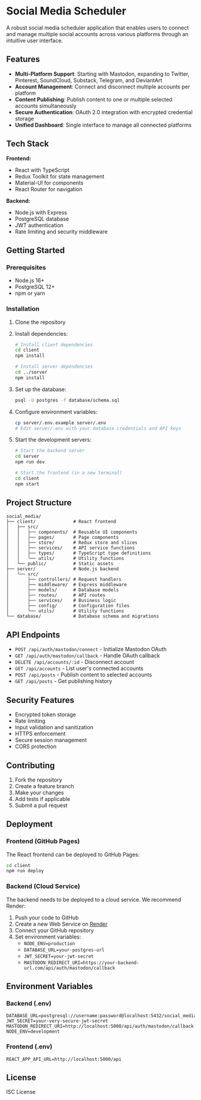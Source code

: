 # Social Media Scheduler

A robust social media scheduler application that enables users to connect and manage multiple social accounts across various platforms through an intuitive user interface.

## Features

- **Multi-Platform Support**: Starting with Mastodon, expanding to Twitter, Pinterest, SoundCloud, Substack, Telegram, and DeviantArt
- **Account Management**: Connect and disconnect multiple accounts per platform
- **Content Publishing**: Publish content to one or multiple selected accounts simultaneously
- **Secure Authentication**: OAuth 2.0 integration with encrypted credential storage
- **Unified Dashboard**: Single interface to manage all connected platforms

## Tech Stack

**Frontend:**
- React with TypeScript
- Redux Toolkit for state management
- Material-UI for components
- React Router for navigation

**Backend:**
- Node.js with Express
- PostgreSQL database
- JWT authentication
- Rate limiting and security middleware

## Getting Started

### Prerequisites
- Node.js 16+ 
- PostgreSQL 12+
- npm or yarn

### Installation

1. Clone the repository
2. Install dependencies:
   ```bash
   # Install client dependencies
   cd client
   npm install

   # Install server dependencies
   cd ../server
   npm install
   ```

3. Set up the database:
   ```bash
   psql -U postgres -f database/schema.sql
   ```

4. Configure environment variables:
   ```bash
   cp server/.env.example server/.env
   # Edit server/.env with your database credentials and API keys
   ```

5. Start the development servers:
   ```bash
   # Start the backend server
   cd server
   npm run dev

   # Start the frontend (in a new terminal)
   cd client
   npm start
   ```

## Project Structure

```
social_media/
├── client/              # React frontend
│   ├── src/
│   │   ├── components/  # Reusable UI components
│   │   ├── pages/       # Page components
│   │   ├── store/       # Redux store and slices
│   │   ├── services/    # API service functions
│   │   ├── types/       # TypeScript type definitions
│   │   └── utils/       # Utility functions
│   └── public/          # Static assets
├── server/              # Node.js backend
│   └── src/
│       ├── controllers/ # Request handlers
│       ├── middleware/  # Express middleware
│       ├── models/      # Database models
│       ├── routes/      # API routes
│       ├── services/    # Business logic
│       ├── config/      # Configuration files
│       └── utils/       # Utility functions
└── database/            # Database schema and migrations
```

## API Endpoints

- `POST /api/auth/mastodon/connect` - Initialize Mastodon OAuth
- `GET /api/auth/mastodon/callback` - Handle OAuth callback
- `DELETE /api/accounts/:id` - Disconnect account
- `GET /api/accounts` - List user's connected accounts
- `POST /api/posts` - Publish content to selected accounts
- `GET /api/posts` - Get publishing history

## Security Features

- Encrypted token storage
- Rate limiting
- Input validation and sanitization
- HTTPS enforcement
- Secure session management
- CORS protection

## Contributing

1. Fork the repository
2. Create a feature branch
3. Make your changes
4. Add tests if applicable
5. Submit a pull request

## Deployment

### Frontend (GitHub Pages)

The React frontend can be deployed to GitHub Pages:

```bash
cd client
npm run deploy
```

### Backend (Cloud Service)

The backend needs to be deployed to a cloud service. We recommend Render:

1. Push your code to GitHub
2. Create a new Web Service on [Render](https://render.com)
3. Connect your GitHub repository  
4. Set environment variables:
   - `NODE_ENV=production`
   - `DATABASE_URL=your-postgres-url`
   - `JWT_SECRET=your-jwt-secret`
   - `MASTODON_REDIRECT_URI=https://your-backend-url.com/api/auth/mastodon/callback`

## Environment Variables

### Backend (.env)
```
DATABASE_URL=postgresql://username:password@localhost:5432/social_media_scheduler
JWT_SECRET=your-very-secure-jwt-secret
MASTODON_REDIRECT_URI=http://localhost:5000/api/auth/mastodon/callback
NODE_ENV=development
```

### Frontend (.env)
```
REACT_APP_API_URL=http://localhost:5000/api
```

## License

ISC License